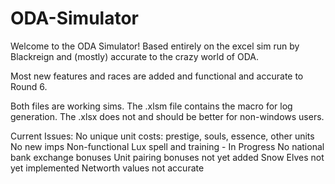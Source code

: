 # ODA-Simulator

Welcome to the ODA Simulator! Based entirely on the excel sim run by Blackreign and (mostly) accurate to the crazy world of ODA.

Most new features and races are added and functional and accurate to Round 6.

Both files are working sims. The .xlsm file contains the macro for log generation. The .xlsx does not and should be better for non-windows users.

Current Issues:
No unique unit costs: prestige, souls, essence, other units
No new imps
Non-functional Lux spell and training - In Progress
No national bank exchange bonuses
Unit pairing bonuses not yet added
Snow Elves not yet implemented
Networth values not accurate
